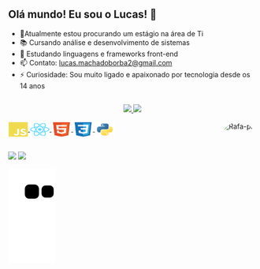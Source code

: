 ## Olá mundo! Eu sou o Lucas! 👋


- 🔭Atualmente estou procurando um estágio na área de Ti
- 📚 Cursando análise e desenvolvimento de sistemas
- 🌱 Estudando linguagens e frameworks front-end
- 📫 Contato: lucas.machadoborba2@gmail.com
- ⚡ Curiosidade: Sou muito ligado e apaixonado por tecnologia desde os 14 anos

##

<div align="center">
  <a href="https://github.com/lucasbitencourtborba">
  <img height="180em" src="https://github-readme-stats.vercel.app/api?username=lucasbitencourtborba&show_icons=true&theme=radical&include_all_commits=true&count_private=true"/>
  <img height="180em" src="https://github-readme-stats.vercel.app/api/top-langs/?username=lucasbitencourtborba&layout=radical&langs_count=7&theme=dracula"/>
</div>
  
 <div style="display: inline_block"><br>
  <img align="center" alt="Rafa-Js" height="30" width="40" src="https://raw.githubusercontent.com/devicons/devicon/master/icons/javascript/javascript-plain.svg">
  <img align="center" alt="Rafa-React" height="30" width="40" src="https://raw.githubusercontent.com/devicons/devicon/master/icons/react/react-original.svg">
  <img align="center" alt="Rafa-HTML" height="30" width="40" src="https://raw.githubusercontent.com/devicons/devicon/master/icons/html5/html5-original.svg">
  <img align="center" alt="Rafa-CSS" height="30" width="40" src="https://raw.githubusercontent.com/devicons/devicon/master/icons/css3/css3-original.svg">
  <img align="center" alt="Rafa-Python" height="30" width="40" src="https://raw.githubusercontent.com/devicons/devicon/master/icons/python/python-original.svg">
  <img align="right" alt="Rafa-pic" height="150" style="border-radius:50px;" src="https://media.discordapp.net/attachments/639956127056134178/890373478988013628/Publicacoes_Instagram_1_1.png?width=676&height=676">
</div>
  
  ##
  
  <div> 
  <a href="https://www.linkedin.com/in/lucas-emmanuel-machado-78241a232/" target="_blank"><img src="https://img.shields.io/badge/-LinkedIn-%230077B5?style=for-the-badge&logo=linkedin&logoColor=white" target="_blank"></a> 
  <a href = "mailto:lucas.machadoborba2@gmail.com"><img src="https://img.shields.io/badge/-Gmail-%23333?style=for-the-badge&logo=gmail&logoColor=white" target="_blank"></a>
 
  ![Snake animation](https://github.com/lucasbitencourtborba/lucasbitencourtborba/blob/output/github-contribution-grid-snake.svg)
 
</div>
